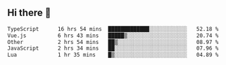 ## Hi there 👋

<!--START_SECTION:waka-->

```txt
TypeScript      16 hrs 54 mins  █████████████░░░░░░░░░░░░   52.18 %
Vue.js          6 hrs 43 mins   █████▒░░░░░░░░░░░░░░░░░░░   20.74 %
Other           2 hrs 54 mins   ██▒░░░░░░░░░░░░░░░░░░░░░░   08.97 %
JavaScript      2 hrs 34 mins   ██░░░░░░░░░░░░░░░░░░░░░░░   07.96 %
Lua             1 hr 35 mins    █▒░░░░░░░░░░░░░░░░░░░░░░░   04.89 %
```

<!--END_SECTION:waka-->
